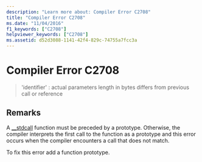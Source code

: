 ```yaml
---
description: "Learn more about: Compiler Error C2708"
title: "Compiler Error C2708"
ms.date: "11/04/2016"
f1_keywords: ["C2708"]
helpviewer_keywords: ["C2708"]
ms.assetid: d52d3088-1141-42f4-829c-74755a7fcc3a
---
```

# Compiler Error C2708

> 'identifier' : actual parameters length in bytes differs from previous call or reference

## Remarks

A [__stdcall](../../cpp/stdcall.md) function must be preceded by a prototype. Otherwise, the compiler interprets the first call to the function as a prototype and this error occurs when the compiler encounters a call that does not match.

To fix this error add a function prototype.
